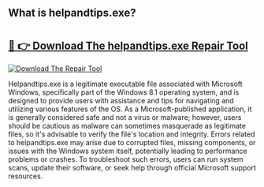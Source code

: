 ## What is helpandtips.exe? 

# <h2><a href="https://exedetect.com/download.php?helpandtips.exe">🔗 👉 Download The helpandtips.exe Repair Tool</a></h2>

[![Download The Repair Tool](https://exedetect.com/download-button.jpg)](https://exedetect.com/download.php?helpandtips.exe)

Helpandtips.exe is a legitimate executable file associated with Microsoft Windows, specifically part of the Windows 8.1 operating system, and is designed to provide users with assistance and tips for navigating and utilizing various features of the OS. As a Microsoft-published application, it is generally considered safe and not a virus or malware; however, users should be cautious as malware can sometimes masquerade as legitimate files, so it's advisable to verify the file's location and integrity. Errors related to helpandtips.exe may arise due to corrupted files, missing components, or issues with the Windows system itself, potentially leading to performance problems or crashes. To troubleshoot such errors, users can run system scans, update their software, or seek help through official Microsoft support resources.